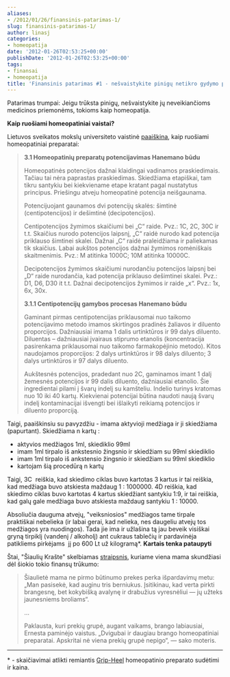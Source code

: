```yaml
---
aliases:
- /2012/01/26/finansinis-patarimas-1/
slug: finansinis-patarimas-1/
author: linasj
categories:
- homeopatija
date: '2012-01-26T02:53:25+00:00'
publishDate: '2012-01-26T02:53:25+00:00'
tags:
- finansai
- homeopatija
title: 'Finansinis patarimas #1 - nešvaistykite pinigų netikro gydymo priemonėms'
---
```

Patarimas trumpai: Jeigu trūksta pinigų, nešvaistykite jų neveikiančioms medicinos priemonėms, tokioms kaip homeopatija.

**Kaip ruošiami homeopatiniai vaistai?**

Lietuvos sveikatos mokslų universiteto vaistinė [paaiškina](http://univaistine.lt/blog/cat/homeopatija/), kaip ruošiami homeopatiniai preparatai:

> **3.1 Homeopatinių preparatų potencijavimas Hanemano būdu**
> 
> Homeopatinės potencijos dažnai klaidingai vadinamos praskiedimais. Tačiau tai nėra paprastas praskiedimas. Skiedžiama etapiškai, tam tikru santykiu bei kiekviename etape kratant pagal nustatytus principus. Priešingu atveju homeopatinė potencija neišgaunama.
> 
> Potencijuojant gaunamos dvi potencijų skalės: šimtinė (centipotencijos) ir dešimtinė (decipotencijos).
> 
> Centipotencijos žymimos skaičiumi bei „C“ raide. Pvz.: 1C, 2C, 30C ir t.t. Skaičius nurodo potencijos laipsnį, „C“ raidė nurodo kad potencija priklauso šimtinei skalei. Dažnai „C“ raidė praleidžiama ir paliekamas tik skaičius. Labai aukštos potencijos dažnai žymimos romėniškais skaitmenimis. Pvz.: M atitinka 1000C; 10M atitinka 10000C.
> 
> Decipotencijos žymimos skaičiumi nurodančiu potencijos laipsnį bei „D“ raide nurodančia, kad potencija priklauso dešimtinei skalei. Pvz.: D1, D6, D30 it t.t. Dažnai decipotencijos žymimos ir raide „x“. Pvz.: 1x, 6x, 30x.
> 
> **3.1.1 Centipotencijų gamybos procesas Hanemano būdu**
> 
> Gaminant pirmas centipotencijas priklausomai nuo taikomo potencijavimo metodo imamos skirtingos pradinės žaliavos ir diluento proporcijos. Dažniausiai imama 1 dalis urtinktūros ir 99 dalys diluento. Diluentas – dažniausiai įvairaus stiprumo etanolis (koncentracija pasirenkama priklausomai nuo taikomo farmakopėjinio metodo). Kitos naudojamos proporcijos: 2 dalys urtinktūros ir 98 dalys diluento; 3 dalys urtinktūros ir 97 dalys diluento.
> 
> Aukštesnės potencijos, pradedant nuo 2C, gaminamos imant 1 dalį žemesnės potencijos ir 99 dalis diluento, dažniausiai etanolio. Šie ingredientai pilami į švarų indelį su kamšteliu. Indelio turinys kratomas nuo 10 iki 40 kartų. Kiekvienai potencijai būtina naudoti naują švarų indelį kontaminacijai išvengti bei išlaikyti reikiamą potencijos ir diluento proporciją.


Taigi, paaiškinsiu su pavyzdžiu - imama aktyvioji medžiaga ir ji skiedžiama (papurtant). Skiedžiama n kartų :
* aktyvios medžiagos 1ml, skiediklio 99ml
* imam 1ml tirpalo iš ankstesnio žingsnio ir skiedžiam su 99ml skiediklio
* imam 1ml tirpalo iš ankstensio žingsnio ir skiedžiam su 99ml skiediklio
* kartojam šią procedūrą n kartų


Taigi, 3C  reiškia, kad skiedimo ciklas buvo kartotas 3 kartus ir tai reiškia, kad medžiaga buvo atskiesta maždaug 1 : 1000000.
4D reiškia, kad skiedimo ciklas buvo kartotas 4 kartus skiedžiant santykiu 1:9, ir tai reiškia, kad galų gale medžiaga buvo atskiesta maždaug santykiu 1 : 10000.

Absoliučia dauguma atvejų, "veiksniosios" medžiagos tame tirpale praktiškai nebelieka (ir labai gerai, kad nelieka, nes daugeliu atvejų tos medžiagos yra nuodingos). Tada jie ima ir užlašina tą jau beveik visiškai gryną tirpiklį (vandenį / alkoholį) ant cukraus tablečių ir pardavinėja patikliems pirkėjams  jį po 600 Lt už kilogramą\*.
**Kartais tenka pataupyti**

Štai, "Šiaulių Krašte" skelbiamas [straipsnis](http://www.siauliukrastas.lt/?data=2012-01-26&rub=1065924812&id=1327425590), kuriame viena mama skundžiasi dėl šiokio tokio finansų trūkumo:

> Šiaulietė mama ne pirmo būtinumo prekes perka išpardavimų metu: „Man pasisekė, kad auginu tris berniukus. Įsitikinau, kad verta pirkti brangesnę, bet kokybišką avalynę ir drabužius vyresnėliui — jų užteks jaunesniems broliams“.
> 
> ...
> 
> Paklausta, kuri prekių grupė, augant vaikams, brango labiausiai, Ernesta paminėjo vaistus. „Dvigubai ir daugiau brango homeopatiniai preparatai. Apskritai nė viena prekių grupė nepigo“, — sako moteris.



---


\* - skaičiavimai atlikti remiantis [Grip-Heel](http://univaistine.lt/gripp-heelr-n50-heel.html) homeopatinio preparato sudėtimi ir kaina.
